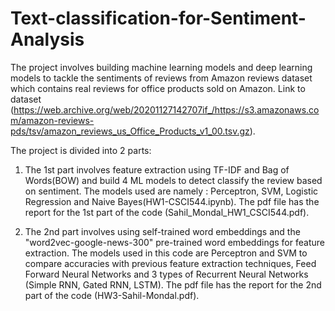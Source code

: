 # Text-classification-for-Sentiment-Analysis

The project involves building machine learning models and deep learning models to tackle the sentiments of reviews from Amazon reviews dataset which contains real reviews for office products sold on Amazon.
Link to dataset (https://web.archive.org/web/20201127142707if_/https://s3.amazonaws.com/amazon-reviews-pds/tsv/amazon_reviews_us_Office_Products_v1_00.tsv.gz).

The project is divided into 2 parts:

1) The 1st part involves feature extraction using TF-IDF and Bag of Words(BOW) and build 4 ML models to detect classify the review based on sentiment. The models used are namely : Perceptron, SVM, Logistic Regression and Naive Bayes(HW1-CSCI544.ipynb). The pdf file has the report for the 1st part of the code (Sahil_Mondal_HW1_CSCI544.pdf).

2) The 2nd part involves using self-trained word embeddings and the "word2vec-google-news-300" pre-trained word embeddings for feature extraction. The models used in this code are Perceptron and SVM to compare accuracies with previous feature extraction techniques, Feed Forward Neural Networks and 3 types of Recurrent Neural Networks (Simple RNN, Gated RNN, LSTM). The pdf file has the report for the 2nd part of the code (HW3-Sahil-Mondal.pdf).
